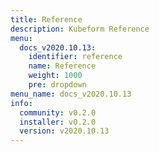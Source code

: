```yaml
---
title: Reference
description: Kubeform Reference
menu:
  docs_v2020.10.13:
    identifier: reference
    name: Reference
    weight: 1000
    pre: dropdown
menu_name: docs_v2020.10.13
info:
  community: v0.2.0
  installer: v0.2.0
  version: v2020.10.13
---
```


